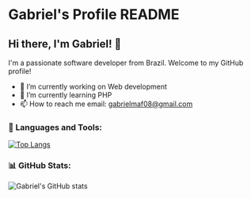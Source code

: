 # Gabriel's Profile README

## Hi there, I'm Gabriel! 👋

I'm a passionate software developer from Brazil. Welcome to my GitHub profile! 

- 🔭 I’m currently working on Web development
- 🌱 I’m currently learning PHP
- 📫 How to reach me email: gabrielmaf08@gmail.com

### 🚀 Languages and Tools:

[![Top Langs](https://github-readme-stats.vercel.app/api/top-langs/?username=Gaabriel87&layout=compact&langs_count=11&token=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)](https://github.com/Gaabriel87/github-readme-stats)



### 📊 GitHub Stats:

![Gabriel's GitHub stats](https://github-readme-stats.vercel.app/api?username=Gaabriel87&show_icons=true&theme=radical&include_all_repositories=true)


<br />
